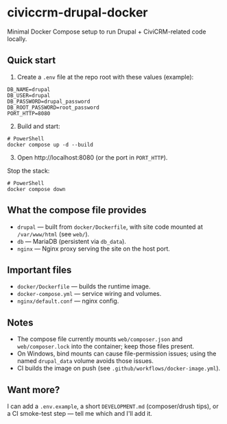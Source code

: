 # civiccrm-drupal-docker

Minimal Docker Compose setup to run Drupal + CiviCRM-related code locally.

## Quick start

1. Create a `.env` file at the repo root with these values (example):

```
DB_NAME=drupal
DB_USER=drupal
DB_PASSWORD=drupal_password
DB_ROOT_PASSWORD=root_password
PORT_HTTP=8080
```

2. Build and start:

```
# PowerShell
docker compose up -d --build
```

3. Open http://localhost:8080 (or the port in `PORT_HTTP`).

Stop the stack:

```
# PowerShell
docker compose down
```

## What the compose file provides

- `drupal` — built from `docker/Dockerfile`, with site code mounted at `/var/www/html` (see `web/`).
- `db` — MariaDB (persistent via `db_data`).
- `nginx` — Nginx proxy serving the site on the host port.

## Important files

- `docker/Dockerfile` — builds the runtime image.
- `docker-compose.yml` — service wiring and volumes.
- `nginx/default.conf` — nginx config.

## Notes

- The compose file currently mounts `web/composer.json` and `web/composer.lock` into the container; keep those files present.
- On Windows, bind mounts can cause file-permission issues; using the named `drupal_data` volume avoids those issues.
- CI builds the image on push (see `.github/workflows/docker-image.yml`).

## Want more?

I can add a `.env.example`, a short `DEVELOPMENT.md` (composer/drush tips), or a CI smoke-test step — tell me which and I'll add it.
